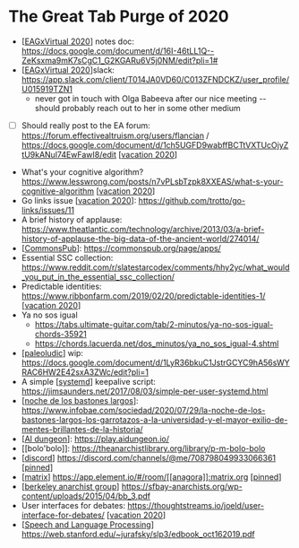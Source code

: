 # The Great Tab Purge of 2020
- [[EAGxVirtual 2020]] notes doc: https://docs.google.com/document/d/16I-46tLL1Q--ZeKsxma9mK7sCgC1_G2KGARu6V5j0NM/edit?pli=1#
- [[EAGxVirtual 2020]]slack: https://app.slack.com/client/T014JA0VD60/C013ZFNDCKZ/user_profile/U015919TZN1
    - never got in touch with Olga Babeeva after our nice meeting -- should probably reach out to her in some other medium
- [ ] Should really post to the EA forum: https://forum.effectivealtruism.org/users/flancian / https://docs.google.com/document/d/1ch5UGFD9wabffBCTtVXTUcOjyZtU9kANul74EwFawI8/edit [[vacation 2020]]
- What's your cognitive algorithm? https://www.lesswrong.com/posts/n7vPLsbTzpk8XXEAS/what-s-your-cognitive-algorithm [[vacation 2020]]
- Go links issue [[vacation 2020]]: https://github.com/trotto/go-links/issues/11
- A brief history of applause: https://www.theatlantic.com/technology/archive/2013/03/a-brief-history-of-applause-the-big-data-of-the-ancient-world/274014/
- [[CommonsPub]]: https://commonspub.org/page/apps/
- Essential SSC collection: https://www.reddit.com/r/slatestarcodex/comments/hhy2yc/what_would_you_put_in_the_essential_ssc_collection/
- Predictable identities: https://www.ribbonfarm.com/2019/02/20/predictable-identities-1/ [[vacation 2020]]
- Ya no sos igual
    - https://tabs.ultimate-guitar.com/tab/2-minutos/ya-no-sos-igual-chords-35921
    - https://chords.lacuerda.net/dos_minutos/ya_no_sos_igual-4.shtml
- [[paleoludic]] wip: https://docs.google.com/document/d/1LyR36bkuC1JstrGCYC9hA56sWYRAC6HW2E42sxA3ZWc/edit?pli=1
- A simple [[systemd]] keepalive script: https://jimsaunders.net/2017/08/03/simple-per-user-systemd.html
- [[noche de los bastones largos]]: https://www.infobae.com/sociedad/2020/07/29/la-noche-de-los-bastones-largos-los-garrotazos-a-la-universidad-y-el-mayor-exilio-de-mentes-brillantes-de-la-historia/
- [[AI dungeon]]: https://play.aidungeon.io/
- [[bolo'bolo]]: https://theanarchistlibrary.org/library/p-m-bolo-bolo
- [[discord]] https://discord.com/channels/@me/708798049933066361 [[pinned]]
- [[matrix]] https://app.element.io/#/room/[[anagora]]:matrix.org [[pinned]]
- [[berkeley anarchist group]] https://sfbay-anarchists.org/wp-content/uploads/2015/04/bb_3.pdf
- User interfaces for debates: https://thoughtstreams.io/joeld/user-interface-for-debates/ [[vacation 2020]]
- [[Speech and Language Processing]] https://web.stanford.edu/~jurafsky/slp3/edbook_oct162019.pdf

[//begin]: # "Autogenerated link references for markdown compatibility"
[AI dungeon]: ai-dungeon.md "AI Dungeon"
[EAGxVirtual 2020]: eagxvirtual-2020.md "EAGxVirtual 2020"
[CommonsPub]: commonspub.md "CommonsPub"
[paleoludic]: paleoludic.md "Paleoludic"
[systemd]: systemd.md "Systemd"
[noche de los bastones largos]: noche-de-los-bastones-largos.md "Noche De Los Bastones Largos"
[vacation 2020]: vacation-2020.md "Vacation 2020"
[discord]: discord.md "Discord"
[pinned]: pinned.md "Pinned"
[matrix]: matrix.md "Matrix"
[berkeley anarchist group]: berkeley-anarchist-group.md "Berkeley Anarchist Group"
[Speech and Language Processing]: speech-and-language-processing.md "Speech and Language Processing"
[//end]: # "Autogenerated link references"